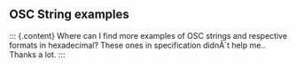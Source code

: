 ## OSC String examples

::: {.content}
Where can I find more examples of OSC strings and respective formats in
hexadecimal? These ones in specification didnÂ´t help me..\
Thanks a lot.
:::
